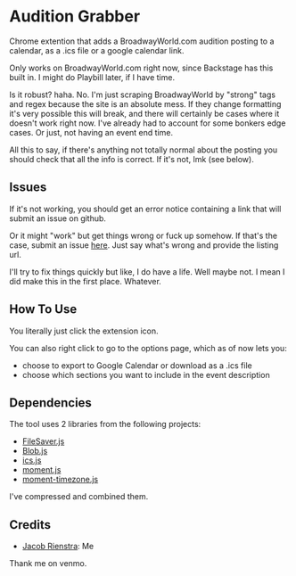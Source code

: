 # Audition Grabber

Chrome extention that adds a BroadwayWorld.com audition posting to a calendar, as a .ics file or a google calendar link.

Only works on BroadwayWorld.com right now, since Backstage has this built in. I might do Playbill later, if I have time.

Is it robust? haha. No. I'm just scraping BroadwayWorld by "strong" tags and regex because the site is an absolute mess. If they change formatting it's very possible this will break, and there will certainly be cases where it doesn't work right now. I've already had to account for some bonkers edge cases. Or just, not having an event end time.

All this to say, if there's anything not totally normal about the posting you should check that all the info is correct. If it's not, lmk (see below).

## Issues

If it's not working, you should get an error notice containing a link that will submit an issue on github.

Or it might "work" but get things wrong or fuck up somehow. If that's the case, submit an issue [here](https://github.com/acciojacob/audition_grabber/issues). Just say what's wrong and provide the listing url.

I'll try to fix things quickly but like, I do have a life. Well maybe not. I mean I did make this in the first place. Whatever.

## How To Use

You literally just click the extension icon.

You can also right click to go to the options page, which as of now lets you:

- choose to export to Google Calendar or download as a .ics file
- choose which sections you want to include in the event description

## Dependencies

The tool uses 2 libraries from the following projects:

- [FileSaver.js](https://github.com/eligrey/FileSaver.js)
- [Blob.js](https://github.com/eligrey/Blob.js)
- [ics.js](https://github.com/acciojacob/ics.js)
- [moment.js](https://github.com/moment/moment)
- [moment-timezone.js](https://github.com/moment/moment-timezone)

I've compressed and combined them.

## Credits

- [Jacob Rienstra](https://github.com/acciojacob): Me

Thank me on venmo.
